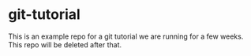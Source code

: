 # git-tutorial
This is an example repo for a git tutorial we are running for a few weeks. This repo will be deleted after that.
